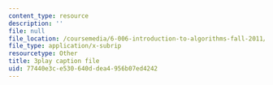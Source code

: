 ```yaml
---
content_type: resource
description: ''
file: null
file_location: /coursemedia/6-006-introduction-to-algorithms-fall-2011/77440e3ce530640ddea4956b07ed4242_Nz1KZXbghj8.srt
file_type: application/x-subrip
resourcetype: Other
title: 3play caption file
uid: 77440e3c-e530-640d-dea4-956b07ed4242
---
```

